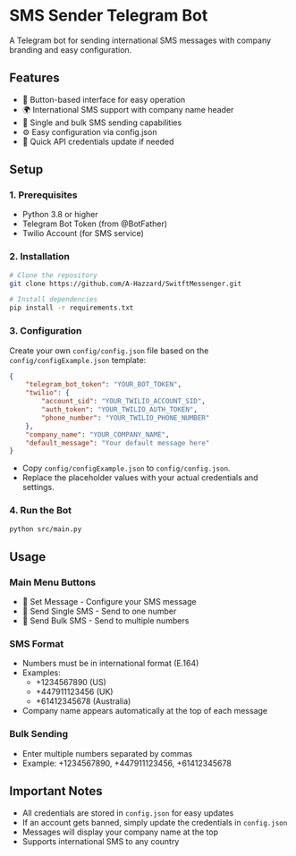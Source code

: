 # SMS Sender Telegram Bot

A Telegram bot for sending international SMS messages with company branding and easy configuration.

## Features
- 📱 Button-based interface for easy operation
- 🌍 International SMS support with company name header
- 📨 Single and bulk SMS sending capabilities
- ⚙️ Easy configuration via config.json
- 🔄 Quick API credentials update if needed

## Setup

### 1. Prerequisites
- Python 3.8 or higher
- Telegram Bot Token (from @BotFather)
- Twilio Account (for SMS service)

### 2. Installation
```bash
# Clone the repository
git clone https://github.com/A-Hazzard/SwitftMessenger.git

# Install dependencies
pip install -r requirements.txt
```

### 3. Configuration
Create your own `config/config.json` file based on the `config/configExample.json` template:
```json
{
    "telegram_bot_token": "YOUR_BOT_TOKEN",
    "twilio": {
        "account_sid": "YOUR_TWILIO_ACCOUNT_SID",
        "auth_token": "YOUR_TWILIO_AUTH_TOKEN",
        "phone_number": "YOUR_TWILIO_PHONE_NUMBER"
    },
    "company_name": "YOUR_COMPANY_NAME",
    "default_message": "Your default message here"
}
```
- Copy `config/configExample.json` to `config/config.json`.
- Replace the placeholder values with your actual credentials and settings.

### 4. Run the Bot
```bash
python src/main.py
```

## Usage

### Main Menu Buttons
- 📝 Set Message - Configure your SMS message
- 📱 Send Single SMS - Send to one number
- 📲 Send Bulk SMS - Send to multiple numbers

### SMS Format
- Numbers must be in international format (E.164)
- Examples: 
  - +1234567890 (US)
  - +447911123456 (UK)
  - +61412345678 (Australia)
- Company name appears automatically at the top of each message

### Bulk Sending
- Enter multiple numbers separated by commas
- Example: +1234567890, +447911123456, +61412345678

## Important Notes
- All credentials are stored in `config.json` for easy updates
- If an account gets banned, simply update the credentials in `config.json`
- Messages will display your company name at the top
- Supports international SMS to any country
